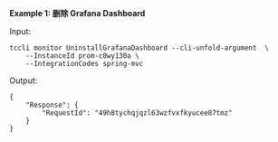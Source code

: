 **Example 1: 删除 Grafana Dashboard**



Input: 

```
tccli monitor UninstallGrafanaDashboard --cli-unfold-argument  \
    --InstanceId prom-c0wy130a \
    --IntegrationCodes spring-mvc
```

Output: 
```
{
    "Response": {
        "RequestId": "49h8tychqjqzl63wzfvxfkyucee87tmz"
    }
}
```

